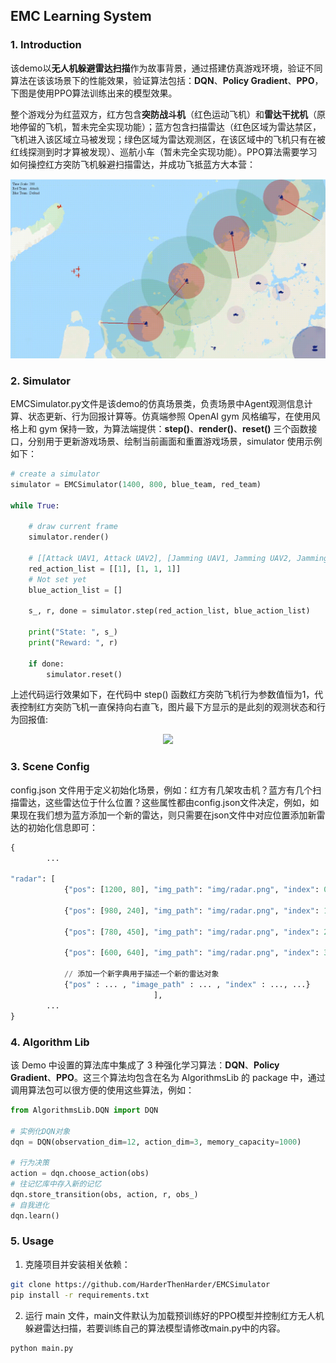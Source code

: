 ## EMC Learning System


### 1. Introduction

该demo以**无人机躲避雷达扫描**作为故事背景，通过搭建仿真游戏环境，验证不同算法在该该场景下的性能效果，验证算法包括：**DQN**、**Policy Gradient**、**PPO**，下图是使用PPO算法训练出来的模型效果。

整个游戏分为红蓝双方，红方包含**突防战斗机**（红色运动飞机）和**雷达干扰机**（原地停留的飞机，暂未完全实现功能）；蓝方包含扫描雷达（红色区域为雷达禁区，飞机进入该区域立马被发现；绿色区域为雷达观测区，在该区域中的飞机只有在被红线探测到时才算被发现）、巡航小车（暂未完全实现功能）。PPO算法需要学习如何操控红方突防飞机躲避扫描雷达，并成功飞抵蓝方大本营：

<div align=center><img src="assets/result.gif"></div>



### 2. Simulator

EMCSimulator.py文件是该demo的仿真场景类，负责场景中Agent观测信息计算、状态更新、行为回报计算等。仿真端参照 OpenAI gym 风格编写，在使用风格上和 gym 保持一致，为算法端提供：**step()**、**render()**、**reset()** 三个函数接口，分别用于更新游戏场景、绘制当前画面和重置游戏场景，simulator 使用示例如下：

```python
# create a simulator
simulator = EMCSimulator(1400, 800, blue_team, red_team)

while True:
    
    # draw current frame
	simulator.render()
	
    # [[Attack UAV1, Attack UAV2], [Jamming UAV1, Jamming UAV2, Jamming UAV3]]
    red_action_list = [[1], [1, 1, 1]]       
    # Not set yet
    blue_action_list = []        
    
    s_, r, done = simulator.step(red_action_list, blue_action_list)
    
    print("State: ", s_)
    print("Reward: ", r)

    if done:
        simulator.reset()
```

上述代码运行效果如下，在代码中 step() 函数红方突防飞机行为参数值恒为1，代表控制红方突防飞机一直保持向右直飞，图片最下方显示的是此刻的观测状态和行为回报值:

<div align=center><img src="assets/simulator.gif"></div>



### 3. Scene Config

config.json 文件用于定义初始化场景，例如：红方有几架攻击机？蓝方有几个扫描雷达，这些雷达位于什么位置？这些属性都由config.json文件决定，例如，如果现在我们想为蓝方添加一个新的雷达，则只需要在json文件中对应位置添加新雷达的初始化信息即可：

```python
{
	    ...
    
"radar": [
            {"pos": [1200, 80], "img_path": "img/radar.png", "index": 0, "detect_r": 200, "kernel_r": 80, "rotate_speed": 0.1},
    
            {"pos": [980, 240], "img_path": "img/radar.png", "index": 1, "detect_r": 200, "kernel_r": 80, "rotate_speed": 0.1},
    
            {"pos": [780, 450], "img_path": "img/radar.png", "index": 2, "detect_r": 200, "kernel_r": 80, "rotate_speed": 0.1},
    
            {"pos": [600, 640], "img_path": "img/radar.png", "index": 3, "detect_r": 200, "kernel_r": 80, "rotate_speed": 0.1}
    
    		// 添加一个新字典用于描述一个新的雷达对象
    		{"pos" : ... , "image_path" : ... , "index" : ..., ...}
                                ],
		...
}
```



### 4. Algorithm Lib

该 Demo 中设置的算法库中集成了 3 种强化学习算法：**DQN**、**Policy Gradient**、**PPO**。这三个算法均包含在名为 AlgorithmsLib 的 package 中，通过调用算法包可以很方便的使用这些算法，例如：

```python
from AlgorithmsLib.DQN import DQN

# 实例化DQN对象
dqn = DQN(observation_dim=12, action_dim=3, memory_capacity=1000)

# 行为决策
action = dqn.choose_action(obs)
# 往记忆库中存入新的记忆
dqn.store_transition(obs, action, r, obs_)
# 自我进化
dqn.learn()
```



### 5. Usage

1. 克隆项目并安装相关依赖：

```bash
git clone https://github.com/HarderThenHarder/EMCSimulator
pip install -r requirements.txt
```

2. 运行 main 文件，main文件默认为加载预训练好的PPO模型并控制红方无人机躲避雷达扫描，若要训练自己的算法模型请修改main.py中的内容。

```python
python main.py
```

